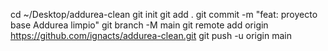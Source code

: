 cd ~/Desktop/addurea-clean
git init
git add .
git commit -m "feat: proyecto base Addurea limpio"
git branch -M main
git remote add origin https://github.com/ignacts/addurea-clean.git
git push -u origin main